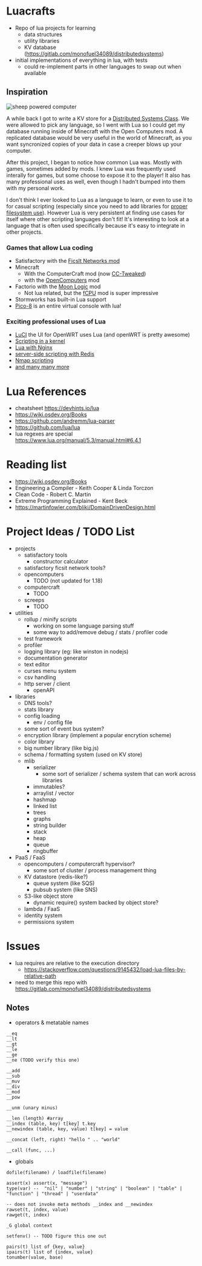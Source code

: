 # Luacrafts

- Repo of lua projects for learning
    - data structures
    - utility libraries
    - KV database (https://gitlab.com/monofuel34089/distributedsystems)
- initial implementations of everything in lua, with tests
    - could re-implement parts in other languages to swap out when available

## Inspiration

![sheep powered computer](./screenshots/2020-03-30_20.22.35.png)

A while back I got to write a KV store for a [Distributed Systems Class](https://bradfieldcs.com/courses/distributed-systems/). We were allowed to pick any language, so I went with Lua so I could get my database running inside of Minecraft with the Open Computers mod. A replicated database would be very useful in the world of Minecraft, as you want syncronized copies of your data in case a creeper blows up your computer.

After this project, I began to notice how common Lua was. Mostly with games, sometimes added by mods. I knew Lua was frequently used interally for games, but some choose to expose it to the player! It also has many professional uses as well, even though I hadn't bumped into them with my personal work.

I don't think I ever looked to Lua as a language to learn, or even to use it to for casual scripting (especially since you need to add libraries for [proper filesystem use](http://keplerproject.github.io/luafilesystem/)). However Lua is very persistent at finding use cases for itself where other scripting languages don't fit! It's interesting to look at a language that is often used specifically because it's easy to integrate in other projects.

### Games that allow Lua coding

- Satisfactory with the [FicsIt Networks mod](https://ficsit.app/mod/8d8gk4imvFanRs)
- Minecraft
    - With the ComputerCraft mod (now [CC-Tweaked](https://github.com/cc-tweaked/CC-Tweaked))
    - with the [OpenComputers](https://github.com/MightyPirates/OpenComputers) mod
- Factorio with the [Moon Logic](https://mods.factorio.com/mod/Moon_Logic) mod
    - Not lua related, but the [fCPU](https://mods.factorio.com/mod/fcpu) mod is super impressive
- Stormworks has built-in Lua support
- [Pico-8](https://www.lexaloffle.com/pico-8.php) is an entire virtual console with lua!

### Exciting professional uses of Lua

- [LuCI](https://openwrt.org/docs/techref/luci) the UI for OpenWRT uses Lua (and openWRT is pretty awesome)
- [Scripting in a kernel](https://www.netbsd.org/gallery/presentations/mbalmer/fosdem2012/kernel_mode_lua.pdf)
- [Lua with Nginx](https://github.com/openresty/lua-nginx-module#readme)
- [server-side scripting with Redis](https://redis.io/commands/eval)
- [Nmap scripting](https://nmap.org/book/nse.html)
- [and many many more](https://en.wikipedia.org/wiki/List_of_applications_using_Lua)
# Lua References

- cheatsheet https://devhints.io/lua
- https://wiki.osdev.org/Books
- https://github.com/andremm/lua-parser
- https://github.com/lua/lua
- lua regexes are special https://www.lua.org/manual/5.3/manual.html#6.4.1

# Reading list

- https://wiki.osdev.org/Books
- Engineering a Compiler - Keith Cooper & Linda Torczon
- Clean Code - Robert C. Martin
- Extreme Programming Explained - Kent Beck
- https://martinfowler.com/bliki/DomainDrivenDesign.html

# Project Ideas / TODO List

- projects
    - satisfactory tools
        - constructor calculator
    - satisfactory ficsit network tools?
    - opencomputers
        - TODO (not updated for 1.18)
    - computercraft
        - TODO
    - screeps
        - TODO
- utilities
    - rollup / minify scripts
        - working on some language parsing stuff
        - some way to add/remove debug / stats / profiler code
    - test framework
    - profiler
    - logging library (eg: like winston in nodejs)
    - documentation generator
    - text editor
    - curses menu system
    - csv handling
    - http server / client
        - openAPI
- libraries
    - DNS tools?
    - stats library
    - config loading
        - env / config file
    - some sort of event bus system?
    - encryption library (implement a popular encrytion scheme)
    - color library
    - big number library (like big.js)
    - schema / formatting system (used on KV store)
    - mlib
        - serializer
            - some sort of serializer / schema system that can work across libraries
        - immutables?
        - arraylist / vector
        - hashmap
        - linked list
        - trees
        - graphs
        - string builder
        - stack
        - heap
        - queue
        - ringbuffer
- PaaS / FaaS
    - opencomputers / computercraft hypervisor?
        - some sort of cluster / process management thing
    - KV datastore (redis-like?)
        - queue system (like SQS)
        - pubsub system (like SNS)
    - S3-like object store
        - dynamic require() system backed by object store?
    - lambda / FaaS
    - identity system
    - permissions system
    
    


# Issues

- lua requires are relative to the execution directory
    - https://stackoverflow.com/questions/9145432/load-lua-files-by-relative-path
- need to merge this repo with https://gitlab.com/monofuel34089/distributedsystems


## Notes

- operators & metatable names
```
__eq
__lt
__gt
__le
__ge
__ne (TODO verify this one)

__add
__sub
__muv
__div
__mod
__pow

__unm (unary minus)

__len (length) #array
__index (table, key) t[key] t.key
__newindex (table, key, value) t[key] = value

__concat (left, right) "hello " .. "world"

__call (func, ...)
```

- globals 
```
dofile(filename) / loadfile(filename)

assert(x) assert(x, "message")
type(var) --  "nil" | "number" | "string" | "boolean" | "table" | "function" | "thread" | "userdata"

-- does not invoke meta methods __index and __newindex
rawset(t, index, value)
rawget(t, index)

_G global context

setfenv() -- TODO figure this one out

pairs(t) list of {key, value}
ipairs(t) list of {index, value}
tonumber(value, base)
```